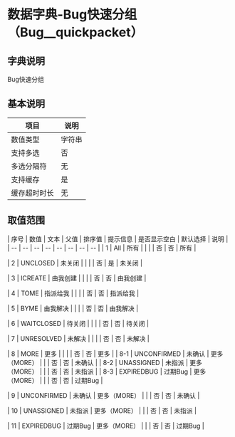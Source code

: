 # 数据字典-Bug快速分组（Bug__quickpacket）
## 字典说明
Bug快速分组

## 基本说明
| 项目 | 说明 |
| -- | -- |
| 数值类型 | 字符串 |
| 支持多选 | 否 |
| 多选分隔符 | 无 |
| 支持缓存 | 是 |
| 缓存超时时长 | 无 |

## 取值范围
| 序号 | 数值 | 文本 | 父值 | 排序值 | 提示信息 | 是否显示空白 | 默认选择 | 说明 |
| -- | -- | -- | -- | -- | -- | -- | -- |
| 1 | All | 所有 |  |  |  | 否 | 否 | 所有 |

| 2 | UNCLOSED | 未关闭 |  |  |  | 否 | 是 | 未关闭 |

| 3 | ICREATE | 由我创建 |  |  |  | 否 | 否 | 由我创建 |

| 4 | TOME | 指派给我 |  |  |  | 否 | 否 | 指派给我 |

| 5 | BYME | 由我解决 |  |  |  | 否 | 否 | 由我解决 |

| 6 | WAITCLOSED | 待关闭 |  |  |  | 否 | 否 | 待关闭 |

| 7 | UNRESOLVED | 未解决 |  |  |  | 否 | 否 | 未解决 |

| 8 | MORE | 更多 |  |  |  | 否 | 否 | 更多 |
| 8-1 | UNCONFIRMED | 未确认 | 更多（MORE） |  |  | 否 | 否 | 未确认 |
| 8-2 | UNASSIGNED | 未指派 | 更多（MORE） |  |  | 否 | 否 | 未指派 |
| 8-3 | EXPIREDBUG | 过期Bug | 更多（MORE） |  |  | 否 | 否 | 过期Bug |

| 9 | UNCONFIRMED | 未确认 | 更多（MORE） |  |  | 否 | 否 | 未确认 |

| 10 | UNASSIGNED | 未指派 | 更多（MORE） |  |  | 否 | 否 | 未指派 |

| 11 | EXPIREDBUG | 过期Bug | 更多（MORE） |  |  | 否 | 否 | 过期Bug |


